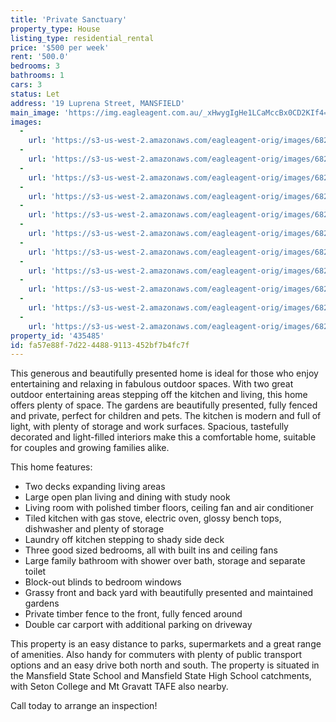 ```yaml
---
title: 'Private Sanctuary'
property_type: House
listing_type: residential_rental
price: '$500 per week'
rent: '500.0'
bedrooms: 3
bathrooms: 1
cars: 3
status: Let
address: '19 Luprena Street, MANSFIELD'
main_image: 'https://img.eagleagent.com.au/_xHwygIgHe1LCaMccBx0CD2KIf4=/1280x854/smart/https://s3-us-west-2.amazonaws.com/eagleagent-orig/images/6824834/421650434-image-M.jpg'
images:
  -
    url: 'https://s3-us-west-2.amazonaws.com/eagleagent-orig/images/6824844/421650434-image-J.jpg'
  -
    url: 'https://s3-us-west-2.amazonaws.com/eagleagent-orig/images/6824843/421650434-image-I.jpg'
  -
    url: 'https://s3-us-west-2.amazonaws.com/eagleagent-orig/images/6824842/421650434-image-H.jpg'
  -
    url: 'https://s3-us-west-2.amazonaws.com/eagleagent-orig/images/6824841/421650434-image-G.jpg'
  -
    url: 'https://s3-us-west-2.amazonaws.com/eagleagent-orig/images/6824840/421650434-image-F.jpg'
  -
    url: 'https://s3-us-west-2.amazonaws.com/eagleagent-orig/images/6824839/421650434-image-E.jpg'
  -
    url: 'https://s3-us-west-2.amazonaws.com/eagleagent-orig/images/6824838/421650434-image-D.jpg'
  -
    url: 'https://s3-us-west-2.amazonaws.com/eagleagent-orig/images/6824837/421650434-image-C.jpg'
  -
    url: 'https://s3-us-west-2.amazonaws.com/eagleagent-orig/images/6824836/421650434-image-B.jpg'
  -
    url: 'https://s3-us-west-2.amazonaws.com/eagleagent-orig/images/6824835/421650434-image-A.jpg'
  -
    url: 'https://s3-us-west-2.amazonaws.com/eagleagent-orig/images/6824834/421650434-image-M.jpg'
property_id: '435485'
id: fa57e88f-7d22-4488-9113-452bf7b4fc7f
---
```

This generous and beautifully presented home is ideal for those who enjoy entertaining and relaxing in fabulous outdoor spaces. With two great outdoor entertaining areas stepping off the kitchen and living, this home offers plenty of space. The gardens are beautifully presented, fully fenced and private, perfect for children and pets. The kitchen is modern and full of light, with plenty of storage and work surfaces. Spacious, tastefully decorated and light-filled interiors make this a comfortable home, suitable for couples and growing families alike.

This home features:

*  Two decks expanding living areas
*  Large open plan living and dining with study nook
*  Living room with polished timber floors, ceiling fan and air conditioner
*  Tiled kitchen with gas stove, electric oven, glossy bench tops, dishwasher and plenty of storage
*  Laundry off kitchen stepping to shady side deck
*  Three good sized bedrooms, all with built ins and ceiling fans
*  Large family bathroom with shower over bath, storage and separate toilet
*  Block-out blinds to bedroom windows
*  Grassy front and back yard with beautifully presented and maintained gardens
*  Private timber fence to the front, fully fenced around
*  Double car carport with additional parking on driveway

This property is an easy distance to parks, supermarkets and a great range of amenities. Also handy for commuters with plenty of public transport options and an easy drive both north and south. The property is situated in the Mansfield State School and Mansfield State High School catchments, with Seton College and Mt Gravatt TAFE also nearby.

Call today to arrange an inspection!
